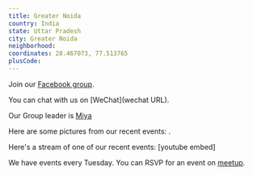 ```yaml
---
title: Greater Noida
country: India
state: Uttar Pradesh
city: Greater Noida
neighborhood: 
coordinates: 28.467073, 77.513765
plusCode:
---
```

Join our [Facebook group](https://www.facebook.com/groups/free.code.camp.greater.noida).

You can chat with us on [WeChat](wechat URL).

Our Group leader is [Miya](freecodecamp.org/miya)

Here are some pictures from our recent events:
![]().

Here's a stream of one of our recent events:
[youtube embed]

We have events every Tuesday. You can RSVP for an event on [meetup](meetupurl).
